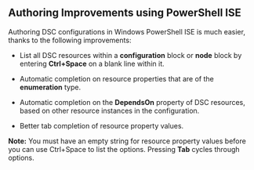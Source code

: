 ## Authoring Improvements using PowerShell ISE

Authoring DSC configurations in Windows PowerShell ISE is much easier, thanks to the following improvements:

-   List all DSC resources within a **configuration** block or **node** block by entering **Ctrl+Space** on a blank line within it.

-   Automatic completion on resource properties that are of the **enumeration** type.

-   Automatic completion on the **DependsOn** property of DSC resources, based on other resource instances in the configuration.

-   Better tab completion of resource property values.

**Note:** You must have an empty string for resource property values before you can use Ctrl+Space to list the options. Pressing **Tab** cycles through options.
